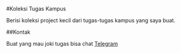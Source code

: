 #Koleksi Tugas Kampus

Berisi koleksi project kecil dari tugas-tugas kampus yang saya buat.

##Kontak

Buat yang mau joki tugas bisa chat
[Telegram](t.me/abiisaleh)
